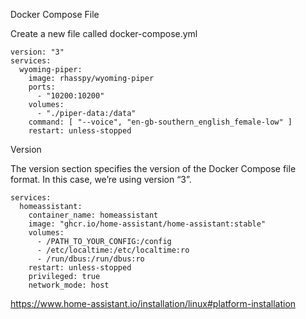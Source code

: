 Docker Compose File

Create a new file called docker-compose.yml
~~~
version: "3"
services:
  wyoming-piper:
    image: rhasspy/wyoming-piper
    ports:
      - "10200:10200"
    volumes:
      - "./piper-data:/data"
    command: [ "--voice", "en-gb-southern_english_female-low" ]
    restart: unless-stopped
~~~

Version

The version section specifies the version of the Docker Compose file format. In this case, we’re using version “3”.


~~~
services:
  homeassistant:
    container_name: homeassistant
    image: "ghcr.io/home-assistant/home-assistant:stable"
    volumes:
      - /PATH_TO_YOUR_CONFIG:/config
      - /etc/localtime:/etc/localtime:ro
      - /run/dbus:/run/dbus:ro
    restart: unless-stopped
    privileged: true
    network_mode: host

~~~

https://www.home-assistant.io/installation/linux#platform-installation